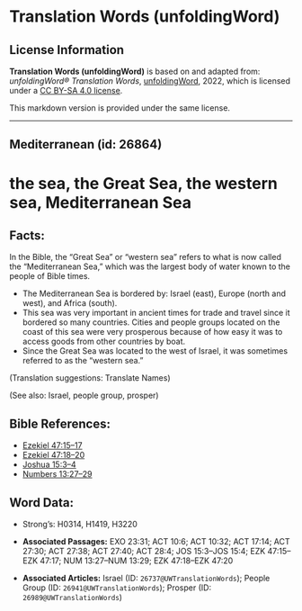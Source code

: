 # Translation Words (unfoldingWord)

## License Information

**Translation Words (unfoldingWord)** is based on and adapted from: _unfoldingWord® Translation Words_, [unfoldingWord](https://unfoldingword.org/utw), 2022, which is licensed under a [CC BY-SA 4.0 license](https://creativecommons.org/licenses/by-sa/4.0/legalcode.en).

This markdown version is provided under the same license.



--------------------------------

## Mediterranean (id: 26864)

the sea, the Great Sea, the western sea, Mediterranean Sea
==========================================================

Facts:
------

In the Bible, the “Great Sea” or “western sea” refers to what is now called the “Mediterranean Sea,” which was the largest body of water known to the people of Bible times.

* The Mediterranean Sea is bordered by: Israel (east), Europe (north and west), and Africa (south).
* This sea was very important in ancient times for trade and travel since it bordered so many countries. Cities and people groups located on the coast of this sea were very prosperous because of how easy it was to access goods from other countries by boat.
* Since the Great Sea was located to the west of Israel, it was sometimes referred to as the “western sea.”

(Translation suggestions: Translate Names)

(See also: Israel, people group, prosper)

Bible References:
-----------------

* [Ezekiel 47:15–17](https://ref.ly/Ezek47:15-Ezek47:17)
* [Ezekiel 47:18–20](https://ref.ly/Ezek47:18-Ezek47:20)
* [Joshua 15:3–4](https://ref.ly/Josh15:3-Josh15:4)
* [Numbers 13:27–29](https://ref.ly/Num13:27-Num13:29)

Word Data:
----------

* Strong’s: H0314, H1419, H3220

* **Associated Passages:** EXO 23:31; ACT 10:6; ACT 10:32; ACT 17:14; ACT 27:30; ACT 27:38; ACT 27:40; ACT 28:4; JOS 15:3–JOS 15:4; EZK 47:15–EZK 47:17; NUM 13:27–NUM 13:29; EZK 47:18–EZK 47:20
* **Associated Articles:** Israel (ID: `26737@UWTranslationWords`); People Group (ID: `26941@UWTranslationWords`); Prosper (ID: `26989@UWTranslationWords`)


